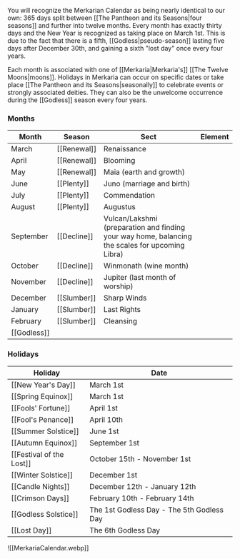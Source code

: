 You will recognize the Merkarian Calendar as being nearly identical to our own: 365 days split between [[The Pantheon and its Seasons|four seasons]] and further into twelve months. Every month has exactly thirty days and the New Year is recognized as taking place on March 1st. This is due to the fact that there is a fifth, [[Godless|pseudo-season]] lasting five days after December 30th, and gaining a sixth "lost day" once every four years.

Each month is associated with one of [[Merkaria|Merkaria's]] [[The Twelve Moons|moons]]. Holidays in Merkaria can occur on specific dates or take place [[The Pantheon and its Seasons|seasonally]] to celebrate events or strongly associated deities. They can also be the unwelcome occurrence during the [[Godless]] season every four years.

### Months

|Month |Season | Sect| Element|
|---|---|---|---|
|March| [[Renewal]]| Renaissance|
|April| [[Renewal]]| Blooming|
|May| [[Renewal]]| Maia (earth and growth)|
|June| [[Plenty]]| Juno (marriage and birth)|
|July|[[Plenty]]| Commendation|
|August| [[Plenty]]| Augustus|
|September| [[Decline]]| Vulcan/Lakshmi (preparation and finding your way home, balancing the scales for upcoming Libra)|
|October| [[Decline]]| Winmonath (wine month)|
|November| [[Decline]]| Jupiter (last month of worship)|
|December| [[Slumber]]| Sharp Winds|
|January| [[Slumber]]| Last Rights|
|February| [[Slumber]]| Cleansing|
|[[Godless]]| | |


### Holidays

|Holiday |Date | 
|---|---|
|[[New Year's Day]]| March 1st|
|[[Spring Equinox]]| March 1st|
|[[Fools' Fortune]]| April 1st|
|[[Fool's Penance]]| April 10th|
|[[Summer Solstice]]|June 1st|
|[[Autumn Equinox]]| September 1st|
|[[Festival of the Lost]]| October 15th - November 1st|
|[[Winter Solstice]]| December 1st|
|[[Candle Nights]]| December 12th - January 12th|
|[[Crimson Days]]| February 10th - February 14th|
|[[Godless Solstice]]| The 1st Godless Day - The 5th Godless Day|
|[[Lost Day]]|The 6th Godless Day|

![[MerkariaCalendar.webp]]